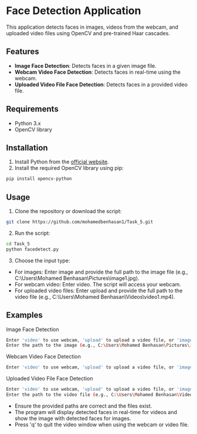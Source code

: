 # Face Detection Application

This application detects faces in images, videos from the webcam, and uploaded video files using OpenCV and pre-trained Haar cascades.

## Features

- **Image Face Detection**: Detects faces in a given image file.
- **Webcam Video Face Detection**: Detects faces in real-time using the webcam.
- **Uploaded Video File Face Detection**: Detects faces in a provided video file.

## Requirements

- Python 3.x
- OpenCV library

## Installation

1. Install Python from the [official website](https://www.python.org/).
2. Install the required OpenCV library using pip:

```bash
pip install opencv-python
```
## Usage
1. Clone the repository or download the script:
```bash
git clone https://github.com/mohamedbenhasan1/Task_5.git
```
2. Run the script:
```bash
cd Task_5
python facedetect.py
```
3. Choose the input type:
- For images: Enter image and provide the full path to the image file (e.g., C:\Users\Mohamed Benhasan\Pictures\image1.jpg).
- For webcam video: Enter video. The script will access your webcam.
- For uploaded video files: Enter upload and provide the full path to the video file (e.g., C:\Users\Mohamed Benhasan\Videos\video1.mp4).
## Examples
Image Face Detection
```bash
Enter 'video' to use webcam, 'upload' to upload a video file, or 'image' to provide an image path: image
Enter the path to the image (e.g., C:\Users\Mohamed Benhasan\Pictures\image1.jpg): C:\Users\Mohamed Benhasan\Pictures\image1.jpg
```
Webcam Video Face Detection
```bash
Enter 'video' to use webcam, 'upload' to upload a video file, or 'image' to provide an image path: video
```
Uploaded Video File Face Detection
```bash
Enter 'video' to use webcam, 'upload' to upload a video file, or 'image' to provide an image path: upload
Enter the path to the video file (e.g., C:\Users\Mohamed Benhasan\Videos\video1.mp4): C:\Users\Mohamed Benhasan\Videos\video1.mp4
```
- Ensure the provided paths are correct and the files exist.
- The program will display detected faces in real-time for videos and show the image with detected faces for images.
- Press 'q' to quit the video window when using the webcam or video file.
